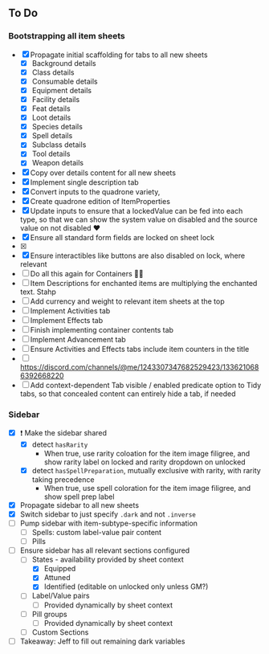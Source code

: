 ## To Do

### Bootstrapping all item sheets

- [x] Propagate initial scaffolding for tabs to all new sheets
  - [x] Background details
  - [x] Class details
  - [x] Consumable details
  - [x] Equipment details
  - [x] Facility details
  - [x] Feat details
  - [x] Loot details
  - [x] Species details
  - [x] Spell details
  - [x] Subclass details
  - [x] Tool details
  - [x] Weapon details
- [x] Copy over details content for all new sheets
- [x] Implement single description tab
- [x] Convert inputs to the quadrone variety, 
- [x] Create quadrone edition of ItemProperties
- [x] Update inputs to ensure that a lockedValue can be fed into each type, so that we can show the system value on disabled and the source value on not disabled ♥
- [x] Ensure all standard form fields are locked on sheet lock
- [x] <!-- TODO: Figure this out; where is the system vs. source value? -->
- [x] Ensure interactibles like buttons are also disabled on lock, where relevant
- [ ] Do all this again for Containers 🤦‍♂️
- [ ] Item Descriptions for enchanted items are multiplying the enchanted text. Stahp
- [ ] Add currency and weight to relevant item sheets at the top
- [ ] Implement Activities tab
- [ ] Implement Effects tab
- [ ] Finish implementing container contents tab
- [ ] Implement Advancement tab
- [ ] Ensure Activities and Effects tabs include item counters in the title
- [ ] https://discord.com/channels/@me/1243307347682529423/1336210686392668220
- [ ] Add context-dependent Tab visible / enabled predicate option to Tidy tabs, so that concealed content can entirely hide a tab, if needed

### Sidebar

- [x] ❗ Make the sidebar shared
  - [x] detect `hasRarity`
    - When true, use rarity coloation for the item image filigree, and show rarity label on locked and rarity dropdown on unlocked
  - [x] detect `hasSpellPreparation`, mutually exclusive with rarity, with rarity taking precedence
    - When true, use spell coloration for the item image filigree, and show spell prep label
- [x] Propagate sidebar to all new sheets
- [x] Switch sidebar to just specify `.dark` and not `.inverse`
- [ ] Pump sidebar with item-subtype-specific information
  - [ ] Spells: custom label-value pair content
  - [ ] Pills
- [ ] Ensure sidebar has all relevant sections configured
  - [ ] States - availability provided by sheet context
    - [x] Equipped
    - [x] Attuned
    - [x] Identified (editable on unlocked only unless GM?)
  - [ ] Label/Value pairs
    - [ ] Provided dynamically by sheet context
  - [ ] Pill groups
    - [ ] Provided dynamically by sheet context
  - [ ] Custom Sections
- [ ] Takeaway: Jeff to fill out remaining dark variables